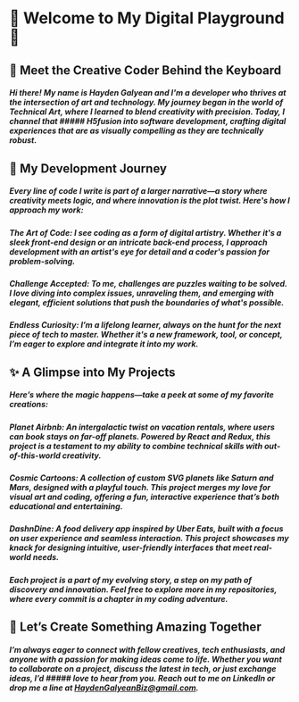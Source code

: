 # 🌌 Welcome to My Digital Playground 🌌
## 👋 Meet the Creative Coder Behind the Keyboard
##### Hi there! My name is Hayden Galyean and I'm a developer who thrives at the intersection of art and technology. My journey began in the world of Technical Art, where I learned to blend creativity with precision. Today, I channel that ##### H5fusion into software development, crafting digital experiences that are as visually compelling as they are technically robust.

## 🌱 My Development Journey
##### Every line of code I write is part of a larger narrative—a story where creativity meets logic, and where innovation is the plot twist. Here's how I approach my work:

##### The Art of Code: I see coding as a form of digital artistry. Whether it's a sleek front-end design or an intricate back-end process, I approach development with an artist's eye for detail and a coder's passion for problem-solving.

##### Challenge Accepted: To me, challenges are puzzles waiting to be solved. I love diving into complex issues, unraveling them, and emerging with elegant, efficient solutions that push the boundaries of what's possible.

##### Endless Curiosity: I’m a lifelong learner, always on the hunt for the next piece of tech to master. Whether it's a new framework, tool, or concept, I’m eager to explore and integrate it into my work.

## ✨ A Glimpse into My Projects
##### Here’s where the magic happens—take a peek at some of my favorite creations:

##### Planet Airbnb: An intergalactic twist on vacation rentals, where users can book stays on far-off planets. Powered by React and Redux, this project is a testament to my ability to combine technical skills with out-of-this-world creativity.

##### Cosmic Cartoons: A collection of custom SVG planets like Saturn and Mars, designed with a playful touch. This project merges my love for visual art and coding, offering a fun, interactive experience that’s both educational and entertaining.

##### DashnDine: A food delivery app inspired by Uber Eats, built with a focus on user experience and seamless interaction. This project showcases my knack for designing intuitive, user-friendly interfaces that meet real-world needs.

##### Each project is a part of my evolving story, a step on my path of discovery and innovation. Feel free to explore more in my repositories, where every commit is a chapter in my coding adventure.

## 🤝 Let’s Create Something Amazing Together
##### I’m always eager to connect with fellow creatives, tech enthusiasts, and anyone with a passion for making ideas come to life. Whether you want to collaborate on a project, discuss the latest in tech, or just exchange ideas, I’d ##### love to hear from you. Reach out to me on LinkedIn or drop me a line at HaydenGalyeanBiz@gmail.com.

